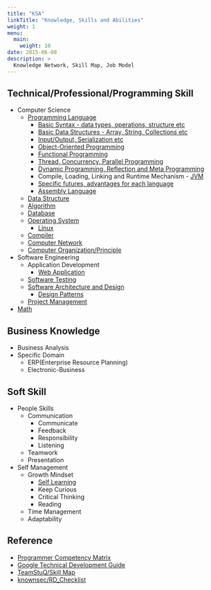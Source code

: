 ```yaml
---
title: "KSA"
linkTitle: "Knowledge, Skills and Abilities"
weight: 1
menu:
  main:
    weight: 10
date: 2015-06-08
description: >
  Knowledge Network, Skill Map, Job Model
---
```



## Technical/Professional/Programming Skill

+ Computer Science
    * [Programming Language](https://github.com/zhouzhigang/pl)
        - [Basic Syntax - data types, operations, structure etc](https://github.com/zhouzhigang/pl)
        - [Basic Data Structures - Array, String, Collections etc](https://github.com/zhouzhigang/data-structure)
        - [Input/Output, Serialization etc](https://github.com/zhouzhigang/io)
        - [Object-Oriented Programming](https://github.com/zhouzhigang/object-oriented)
        - [Functional Programming]()
        - [Thread, Concurrency, Parallel Programming](https://github.com/zhouzhigang/concurrency)
        - [Dynamic Programming, Reflection and Meta Programming]()
        - Compile, Loading, Linking and Runtime Mechanism - [JVM](https://github.com/zhouzhigang/jvm)
        - [Specific futures, advantages for each language]()
        - [Assembly Language](https://github.com/zhouzhigang/assembly)
    * [Data Structure](https://github.com/zhouzhigang/data-structure)
    * [Algorithm](https://github.com/zhouzhigang/algorithm)
    * [Database](https://github.com/zhouzhigang/database)
    * [Operating System](https://github.com/zhouzhigang/os)
        - [Linux](https://github.com/zhouzhigang/linux)
    * [Compiler](https://github.com/zhouzhigang/compiler)
    * [Computer Network](https://github.com/zhouzhigang/network)
    * [Computer Organization/Principle]()
+ Software Engineering
    * Application Development
        - [Web Application]()
    * [Software Testing]()
    * [Software Architecture and Design](https://github.com/zhouzhigang/architecture)
        - [Design Patterns](https://github.com/zhouzhigang/design-pattern)
    * [Project Management]()
+ [Math](https://github.com/zhouzhigang/math)

## Business Knowledge

+ Business Analysis
+ Specific Domain
    + ERP(Enterprise Resource Planning)
    + Electronic-Business

## Soft Skill

+ People Skills
    * Communication
        - Communicate
        - Feedback
        - Responsibility
        - Listening
    * Teamwork
    * Presentation
+ Self Management
    * Growth Mindset
        - [Self Learning](Learning.md)
        - Keep Curious
        - Critical Thinking
        - Reading
    * Time Management
    * Adaptability

## Reference

* [Programmer Competency Matrix](http://sijinjoseph.com/programmer-competency-matrix/)
* [Google Technical Development Guide](https://www.google.com/about/careers/students/guide-to-technical-development.html)
* [TeamStuQ/Skill Map](https://github.com/TeamStuQ/skill-map)
* [knownsec/RD_Checklist](https://github.com/knownsec/RD_Checklist)
